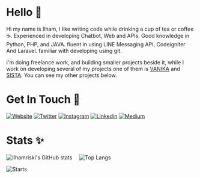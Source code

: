 # Hello 👋
Hi my name is Ilham, I like writing code while drinking a cup of tea or coffee ☕.
Experienced in developing Chatbot, Web and APIs. Good knowledge in Python, PHP, and JAVA. fluent in using LINE Messaging API, Codeigniter And Laravel. familiar with developing using git.

I'm doing freelance work, and building smaller projects beside it, while I work on developing several of my projects one of them is [VANIKA][vanika] and [SISTA][sista]. You can see my other projects below.

# Get In Touch 💫

[![Website](https://img.shields.io/badge/website-ilhamriski-037de9.svg?style=for-the-badge&logo=WindowsTerminal&logoWidth=20)][website]
[![Twitter](https://img.shields.io/badge/twitter-@ilhamrisky-037de9.svg?style=for-the-badge&logo=twitter&logoWidth=20)][twitter]
[![Instagram](https://img.shields.io/badge/instagram-@ilhamriski-e903d7.svg?style=for-the-badge&logo=instagram&logoWidth=20)][instagram]
[![Linkedin](https://img.shields.io/badge/linkedin-ilhamriski-1488f0.svg?style=for-the-badge&logo=linkedin&logoWidth=20)][linkedin]
[![Medium](https://img.shields.io/badge/medium-@ilhamrisky21-383838.svg?style=for-the-badge&logo=medium&logoWidth=20)][medium]

# Stats ✨

![Ilhamriski's GitHub stats](https://github-stats-six.vercel.app/api?username=IlhamriSKY&count_private=true&show_icons=true&theme=tokyonight&line_height=20)
<span style="display:inline-block; width: 10px;"></span>
![Top Langs](https://github-stats-six.vercel.app/api/top-langs/?username=IlhamriSKY&show_icons=true&layout=compact&theme=tokyonight&count_private=truecount_private=true)

![Starts](https://activity-graph.herokuapp.com/graph?username=IlhamriSKY&theme=react-dark&bg_color=20232a&hide_border=true)

[banner]: https://raw.githubusercontent.com/IlhamriSKY/IlhamriSKY/master/headergif.gif
[footer]: https://raw.githubusercontent.com/IlhamriSKY/IlhamriSKY/master/footer.png
[website]: https://ilhamriski.my.to
[linkedin]: https://www.linkedin.com/in/ilhamriski/
[instagram]: https://www.instagram.com/ilhamriski/
[twitter]: https://twitter.com/ilhamrisky
[vanika]: https://www.unika.ac.id/blog/2018/07/13/virtual-assistant-vanika/
[sista]: https://github.com/Pinternship/Sista
[medium]: https://medium.com/@ilhamrisky21

